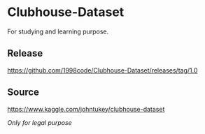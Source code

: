 # Clubhouse-Dataset
For studying and learning purpose.

## Release
https://github.com/1998code/Clubhouse-Dataset/releases/tag/1.0

## Source
https://www.kaggle.com/johntukey/clubhouse-dataset

*Only for legal purpose*

